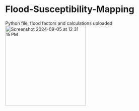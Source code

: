 # Flood-Susceptibility-Mapping
Python file, flood factors and calculations uploaded
<img width="255" alt="Screenshot 2024-09-05 at 12 31 15 PM" src="https://github.com/user-attachments/assets/e6f03406-ed94-451b-9551-bfe9394bf93f">
